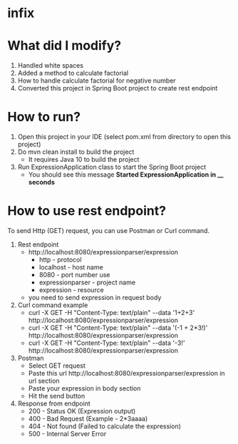 # infix

# What did I modify?
1. Handled white spaces
2. Added a method to calculate factorial
3. How to handle calculate factorial for negative number
4. Converted this project in Spring Boot project to create rest endpoint

# How to run?
1. Open this project in your IDE (select pom.xml from directory to open this project)
2. Do mvn clean install to build the project
    - It requires Java 10 to build the project 
3. Run ExpressionApplication class to start the Spring Boot project
    - You should see this message **Started ExpressionApplication in __ seconds**
    
# How to use rest endpoint?
To send Http (GET) request, you can use Postman or Curl command.
1. Rest endpoint
    - http://localhost:8080/expressionparser/expression  
        - http - protocol
        - localhost - host name
        - 8080 - port number use
        - expressionparser - project name 
        - expression - resource
    - you need to send expression in request body
2. Curl command example
    - curl -X GET -H "Content-Type: text/plain" --data '1+2+3' http://localhost:8080/expressionparser/expression
    - curl -X GET -H "Content-Type: text/plain" --data '(-1  + 2*3!)' http://localhost:8080/expressionparser/expression
    - curl -X GET -H "Content-Type: text/plain" --data '-3!' http://localhost:8080/expressionparser/expression
3. Postman
    - Select GET request
    - Paste this url http://localhost:8080/expressionparser/expression in url section
    - Paste your expression in body section
    - Hit the send button
4. Response from endpoint 
    - 200 - Status OK (Expression output)
    - 400 - Bad Request (Example - 2*3aaaa)
    - 404 - Not found (Failed to calculate the expression)
    - 500 - Internal Server Error 